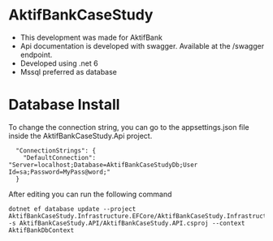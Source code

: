 # AktifBankCaseStudy
- This development was made for AktifBank
- Api documentation is developed with swagger. Available at the /swagger endpoint.
- Developed using .net 6
- Mssql preferred as database

# Database Install
To change the connection string, you can go to the appsettings.json file inside the AktifBankCaseStudy.Api project.
```
  "ConnectionStrings": {
    "DefaultConnection": "Server=localhost;Database=AktifBankCaseStudyDb;User Id=sa;Password=MyPass@word;"
  }
```
After editing you can run the following command

```
dotnet ef database update --project AktifBankCaseStudy.Infrastructure.EFCore/AktifBankCaseStudy.Infrastructure.EFCore.csproj -s AktifBankCaseStudy.API/AktifBankCaseStudy.API.csproj --context AktifBankDbContext
```
